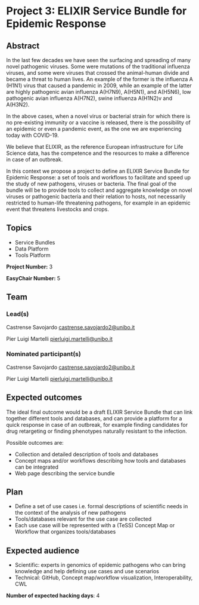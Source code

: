 # Project 3: ELIXIR Service Bundle for Epidemic Response

## Abstract

In the last few decades we have seen the surfacing and spreading of many novel pathogenic viruses.
Some were mutations of the traditional influenza viruses, and some were viruses that crossed the animal-human divide and became a threat to human lives.
An example of the former is the influenza A (H1N1) virus that caused a pandemic in 2009, while an example of the latter are highly pathogenic avian influenza A(H7N9), A(H5N1), and A(H5N6), low pathogenic avian influenza A(H7N2), swine influenza A(H1N2)v and A(H3N2).

In the above cases, when a novel virus or bacterial strain for which there is no pre-existing immunity or a vaccine is released, there is the possibility of an epidemic or even a pandemic event, as the one we are experiencing today with COVID-19.

We believe that ELIXIR, as the reference European infrastructure for Life Science data, has the competence and the resources to make a difference in case of an outbreak.

In this context we propose a project to define an ELIXIR Service Bundle for Epidemic Response: a set of tools and workflows to facilitate and speed up the study of new pathogens, viruses or bacteria.
The final goal of the bundle will be to provide tools to collect and aggregate knowledge on novel viruses or pathogenic bacteria and their relation to hosts, not necessarily restricted to human-life threatening pathogens, for example in an epidemic event that threatens livestocks and crops.

## Topics

- Service Bundles
- Data Platform
- Tools Platform

**Project Number:** 3

**EasyChair Number:** 5

## Team

### Lead(s)

Castrense Savojardo castrense.savojardo2@unibo.it
 
Pier Luigi Martelli pierluigi.martelli@unibo.it

### Nominated participant(s)

Castrense Savojardo castrense.savojardo2@unibo.it
 
Pier Luigi Martelli pierluigi.martelli@unibo.it

## Expected outcomes

The ideal final outcome would be a draft ELIXIR Service Bundle that can link together different tools and databases, and can provide a platform for a quick response in case of an outbreak, for example finding candidates for drug retargeting or finding phenotypes naturally resistant to the infection.

Possible outcomes are:
- Collection and detailed description of tools and databases
- Concept maps and/or workflows describing how tools and databases can be integrated
- Web page describing the service bundle

## Plan

- Define a set of use cases i.e. formal descriptions of scientific needs in the context of the analysis of new pathogens
- Tools/databases relevant for the use case are collected
- Each use case will be represented with a (TeSS) Concept Map or Workflow that organizes tools/databases

## Expected audience

- Scientific: experts in genomics of epidemic pathogens who can bring knowledge and help defining use cases and use scenarios
- Technical: GitHub, Concept map/workflow visualization, Interoperability, CWL

**Number of expected hacking days**: 4

